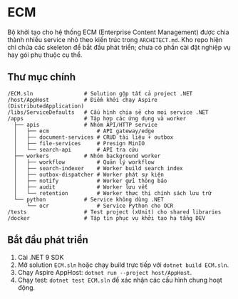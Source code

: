 # ECM

Bộ khởi tạo cho hệ thống ECM (Enterprise Content Management) được chia thành nhiều service nhỏ theo kiến trúc trong `ARCHITECT.md`. Kho repo hiện chỉ chứa các skeleton để bắt đầu phát triển; chưa có phần cài đặt nghiệp vụ hay gói phụ thuộc cụ thể.

## Thư mục chính

```
/ECM.sln                # Solution gộp tất cả project .NET
/host/AppHost           # Điểm khởi chạy Aspire (DistributedApplication)
/libs/ServiceDefaults   # Cấu hình chia sẻ cho mọi service .NET
/apps                   # Tập hợp các ứng dụng và worker
  ├── apis              # Nhóm API/HTTP service
  │   ├── ecm               # API gateway/edge
  │   ├── document-services # CRUD tài liệu + outbox
  │   ├── file-services     # Presign MinIO
  │   └── search-api        # API tra cứu
  ├── workers           # Nhóm background worker
  │   ├── workflow          # Quản lý workflow
  │   ├── search-indexer    # Worker build search index
  │   ├── outbox-dispatcher # Worker phát sự kiện
  │   ├── notify            # Worker gửi thông báo
  │   ├── audit             # Worker lưu vết
  │   └── retention         # Worker thực thi chính sách lưu trữ
  └── python            # Service không dùng .NET
      └── ocr               # Service Python cho OCR
/tests                  # Test project (xUnit) cho shared libraries
/docker                 # Tập tin phục vụ khởi tạo hạ tầng DEV
```

## Bắt đầu phát triển

1. Cài .NET 9 SDK
2. Mở solution `ECM.sln` hoặc chạy build trực tiếp với `dotnet build ECM.sln`.
3. Chạy Aspire AppHost: `dotnet run --project host/AppHost`.
4. Chạy test: `dotnet test ECM.sln` để xác nhận các cấu hình chung hoạt động.